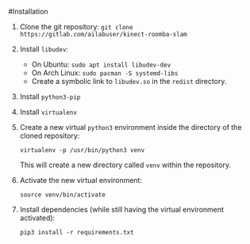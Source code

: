 #Installation

1. Clone the git repository:
   `git clone https://gitlab.com/ailabuser/kinect-roomba-slam`
2. Install `libudev`:
    - On Ubuntu: `sudo apt install libudev-dev`
    - On Arch Linux: `sudo pacman -S systemd-libs`
    - Create a symbolic link to `libudev.so` in the `redist` directory.
3. Install `python3-pip`
4. Install `virtualenv`
5. Create a new virtual `python3` environment inside the directory of the cloned
   repository:

   `virtualenv -p /usr/bin/python3 venv`

   This will create a new directory called `venv` within the repository.
6. Activate the new virtual environment:

   `source venv/bin/activate`
7. Install dependencies (while still having the virtual environment activated):

   `pip3 install -r requirements.txt`
